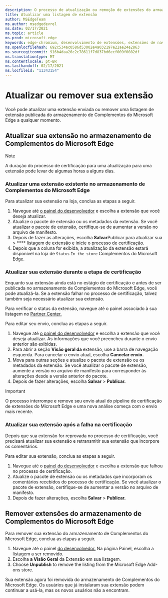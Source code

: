 ```yaml
---
description: O processo de atualização ou remoção de extensões do armazenamento de Complementos do Microsoft Edge
title: Atualizar uma listagem de extensão
author: MSEdgeTeam
ms.author: msedgedevrel
ms.date: 02/17/2021
ms.topic: article
ms.prod: microsoft-edge
keywords: edge-chromium, desenvolvimento de extensões, extensões de navegador, complementos, partner center, desenvolvedor
ms.openlocfilehash: 692c534ac0586d53002e4a032197e22ae24e2863
ms.sourcegitcommit: 916b4daa26c2c78611f7d837bd6ecf009f0082df
ms.translationtype: MT
ms.contentlocale: pt-BR
ms.lasthandoff: 02/17/2021
ms.locfileid: "11343154"
---
```

# Atualizar ou remover sua extensão  

Você pode atualizar uma extensão enviada ou remover uma listagem de extensão publicada do armazenamento de Complementos do Microsoft Edge a qualquer momento.  

## Atualizar sua extensão no armazenamento de Complementos do Microsoft Edge  

> [!NOTE]
> A duração do processo de certificação para uma atualização para uma extensão pode levar de algumas horas a alguns dias.  

### Atualizar uma extensão existente no armazenamento de Complementos do Microsoft Edge  

Para atualizar sua extensão na loja, conclua as etapas a seguir.  

1.  Navegue até [o painel do desenvolvedor][MicrosoftPartnerCenter] e escolha a extensão que você deseja atualizar.  
1.  Atualize o pacote de extensão ou os metadados da extensão.  Se você atualizar o pacote de extensão, certifique-se de aumentar a versão no arquivo de manifesto.  
1.  Depois de fazer as alterações, escolha **Salvar**Publicar para atualizar sua  >  **** listagem de extensão e inicie o processo de certificação.  
1.  Depois que a coluna for exibida, a atualização da extensão estará disponível na loja de `Status` `In the store` Complementos do Microsoft Edge.  
    
### Atualizar sua extensão durante a etapa de certificação  

Enquanto sua extensão ainda está no estágio de certificação e antes de ser publicada no armazenamento de Complementos do Microsoft Edge, você pode atualizá-la. Se a extensão falhar no processo de certificação, talvez também seja necessário atualizar sua extensão.    

Para verificar o status da extensão, navegue até o painel associado à sua listagem no [Partner Center.][MicrosoftPartnerCenter]  

Para editar seu envio, conclua as etapas a seguir.  

1.  Navegue até [o painel do desenvolvedor][MicrosoftPartnerCenter] e escolha a extensão que você deseja atualizar.  As informações que você preencheu durante o envio anterior são exibidas.  
1.  Para abrir a seção **Visão geral da** extensão, use a barra de navegação esquerda.  Para cancelar o envio atual, escolha **Cancelar envio.**  
1.  Mova para outras seções e atualize o pacote de extensão ou os metadados da extensão.  Se você atualizar o pacote de extensão, aumente a versão no arquivo de manifesto para corresponder às alterações desde a versão anterior do pacote.  
1.  Depois de fazer alterações, escolha **Salvar**  >  **Publicar.**  
    
> [!IMPORTANT]
> O processo interrompe e remove seu envio atual do pipeline de certificação de extensões do Microsoft Edge e uma nova análise começa com o envio mais recente.  

### Atualizar sua extensão após a falha na certificação  

Depois que sua extensão for reprovada no processo de certificação, você precisará atualizar sua extensão e retransmitir sua extensão que incorpore os comentários.  

Para editar sua extensão, conclua as etapas a seguir.  

1.  Navegue até o [painel do desenvolvedor][MicrosoftPartnerCenter] e escolha a extensão que falhou no processo de certificação.  
1.  Atualize o pacote de extensão ou os metadados que incorporam os comentários recebidos do processo de certificação.  Se você atualizar o pacote de extensão, certifique-se de aumentar a versão no arquivo de manifesto.  
1.  Depois de fazer alterações, escolha **Salvar**  >  **Publicar.**  
    
## Remover extensões do armazenamento de Complementos do Microsoft Edge  

Para remover sua extensão do armazenamento de Complementos do Microsoft Edge, conclua as etapas a seguir.  

1.  Navegue até o painel [do desenvolvedor.][MicrosoftPartnerCenter]  Na página Painel, escolha a listagem a ser removido.  
1.  Escolha **a Visão Geral** da Extensão em sua listagem.  
1.  Choose **Unpublish** to remove the listing from the Microsoft Edge Add-ons store.  
    
Sua extensão agora foi removida do armazenamento de Complementos do Microsoft Edge.  Os usuários que já instalaram sua extensão podem continuar a usá-la, mas os novos usuários não a encontram.  

<!-- links -->  

[MicrosoftPartnerCenter]: https://partner.microsoft.com/dashboard/microsoftedge/public/login?ref=dd "Partner Center"  
